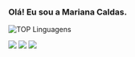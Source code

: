 ### Olá! Eu sou a Mariana Caldas.

  ![TOP Linguagens](https://github-readme-stats.vercel.app/api/top-langs/?username=marianacaldas&layout=compact&theme=dracula)

 <div> 
  <a href="https://www.linkedin.com/in/mariana-caldas-26035425" target="_blank"><img src="https://img.shields.io/badge/-LinkedIn-%230077B5?style=for-the-badge&logo=linkedin&logoColor=white" target="_blank"></a> 
  <a href = "mailto:marianacaldas94@gmail.com"><img src="https://img.shields.io/badge/-Gmail-%23333?style=for-the-badge&logo=gmail&logoColor=white" target="_blank"></a> 
  <a href="https://www.instagram.com/datascience.mc" target="_blank"><img src="https://img.shields.io/badge/-Instagram-%23E4405F?style=for-the-badge&logo=instagram&logoColor=white" target="_blank"></a>
</div>

